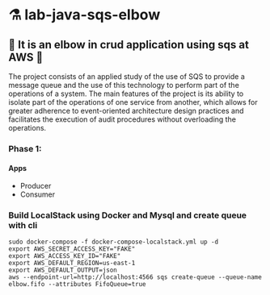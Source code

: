 # ⚗️ lab-java-sqs-elbow
## 🦾 It is an elbow in crud application using sqs at AWS 🦾

The project consists of an applied study of the use of SQS to provide a message queue and the use of this technology to perform part of the operations of a system. 
The main features of the project is its ability to isolate part of the operations of one service from another, which allows for greater adherence to event-oriented architecture design practices and facilitates the execution of audit procedures without overloading the operations.

### Phase 1:
#### Apps
- Producer
- Consumer

### Build LocalStack using Docker and Mysql and create queue with cli
```shell
sudo docker-compose -f docker-compose-localstack.yml up -d
export AWS_SECRET_ACCESS_KEY="FAKE"
export AWS_ACCESS_KEY_ID="FAKE"
export AWS_DEFAULT_REGION=us-east-1 
export AWS_DEFAULT_OUTPUT=json
aws --endpoint-url=http://localhost:4566 sqs create-queue --queue-name elbow.fifo --attributes FifoQueue=true
```
